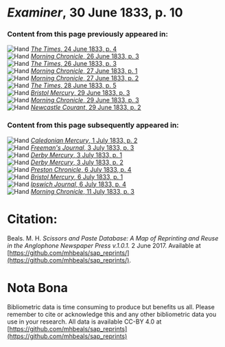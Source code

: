 # *Examiner*, 30 June 1833, p. 10  
  
### Content from this page previously appeared in:  
![Hand](http://scissorsandpaste.net/wp-content/uploads/2017/06/smallhandpointer.png) [*The Times*, 24 June 1833, p. 4](https://mhbeals.github.io/sap_html/The-Times/The-Times-24-June-1833-p-4)  
![Hand](http://scissorsandpaste.net/wp-content/uploads/2017/06/smallhandpointer.png) [*Morning Chronicle*, 26 June 1833, p. 3](https://mhbeals.github.io/sap_html/Morning-Chronicle/Morning-Chronicle-26-June-1833-p-3)  
![Hand](http://scissorsandpaste.net/wp-content/uploads/2017/06/smallhandpointer.png) [*The Times*, 26 June 1833, p. 3](https://mhbeals.github.io/sap_html/The-Times/The-Times-26-June-1833-p-3)  
![Hand](http://scissorsandpaste.net/wp-content/uploads/2017/06/smallhandpointer.png) [*Morning Chronicle*, 27 June 1833, p. 1](https://mhbeals.github.io/sap_html/Morning-Chronicle/Morning-Chronicle-27-June-1833-p-1)  
![Hand](http://scissorsandpaste.net/wp-content/uploads/2017/06/smallhandpointer.png) [*Morning Chronicle*, 27 June 1833, p. 2](https://mhbeals.github.io/sap_html/Morning-Chronicle/Morning-Chronicle-27-June-1833-p-2)  
![Hand](http://scissorsandpaste.net/wp-content/uploads/2017/06/smallhandpointer.png) [*The Times*, 28 June 1833, p. 5](https://mhbeals.github.io/sap_html/The-Times/The-Times-28-June-1833-p-5)  
![Hand](http://scissorsandpaste.net/wp-content/uploads/2017/06/smallhandpointer.png) [*Bristol Mercury*, 29 June 1833, p. 3](https://mhbeals.github.io/sap_html/Bristol-Mercury/Bristol-Mercury-29-June-1833-p-3)  
![Hand](http://scissorsandpaste.net/wp-content/uploads/2017/06/smallhandpointer.png) [*Morning Chronicle*, 29 June 1833, p. 3](https://mhbeals.github.io/sap_html/Morning-Chronicle/Morning-Chronicle-29-June-1833-p-3)  
![Hand](http://scissorsandpaste.net/wp-content/uploads/2017/06/smallhandpointer.png) [*Newcastle Courant*, 29 June 1833, p. 2](https://mhbeals.github.io/sap_html/Newcastle-Courant/Newcastle-Courant-29-June-1833-p-2)  
  
### Content from this page subsequently appeared in:  
![Hand](http://scissorsandpaste.net/wp-content/uploads/2017/06/smallhandpointer.png) [*Caledonian Mercury*, 1 July 1833, p. 2](https://mhbeals.github.io/sap_html/Caledonian-Mercury/Caledonian-Mercury-1-July-1833-p-2)  
![Hand](http://scissorsandpaste.net/wp-content/uploads/2017/06/smallhandpointer.png) [*Freeman's Journal*, 3 July 1833, p. 3](https://mhbeals.github.io/sap_html/Freeman's-Journal/Freeman's-Journal-3-July-1833-p-3)  
![Hand](http://scissorsandpaste.net/wp-content/uploads/2017/06/smallhandpointer.png) [*Derby Mercury*, 3 July 1833, p. 1](https://mhbeals.github.io/sap_html/Derby-Mercury/Derby-Mercury-3-July-1833-p-1)  
![Hand](http://scissorsandpaste.net/wp-content/uploads/2017/06/smallhandpointer.png) [*Derby Mercury*, 3 July 1833, p. 2](https://mhbeals.github.io/sap_html/Derby-Mercury/Derby-Mercury-3-July-1833-p-2)  
![Hand](http://scissorsandpaste.net/wp-content/uploads/2017/06/smallhandpointer.png) [*Preston Chronicle*, 6 July 1833, p. 4](https://mhbeals.github.io/sap_html/Preston-Chronicle/Preston-Chronicle-6-July-1833-p-4)  
![Hand](http://scissorsandpaste.net/wp-content/uploads/2017/06/smallhandpointer.png) [*Bristol Mercury*, 6 July 1833, p. 1](https://mhbeals.github.io/sap_html/Bristol-Mercury/Bristol-Mercury-6-July-1833-p-1)  
![Hand](http://scissorsandpaste.net/wp-content/uploads/2017/06/smallhandpointer.png) [*Ipswich Journal*, 6 July 1833, p. 4](https://mhbeals.github.io/sap_html/Ipswich-Journal/Ipswich-Journal-6-July-1833-p-4)  
![Hand](http://scissorsandpaste.net/wp-content/uploads/2017/06/smallhandpointer.png) [*Morning Chronicle*, 11 July 1833, p. 3](https://mhbeals.github.io/sap_html/Morning-Chronicle/Morning-Chronicle-11-July-1833-p-3)  


# Citation: 

Beals. M. H. *Scissors and Paste Database: A Map of Reprinting and Reuse in the Anglophone Newspaper Press v.1.0.1.* 2 June 2017. Available at [https://github.com/mhbeals/sap_reprints/](https://github.com/mhbeals/sap_reprints/). 

# Nota Bona

Bibliometric data is time consuming to produce but benefits us all. Please remember to cite or acknowledge this and any other bibliometric data you use in your research. All data is available CC-BY 4.0 at [https://github.com/mhbeals/sap_reprints](https://github.com/mhbeals/sap_reprints)